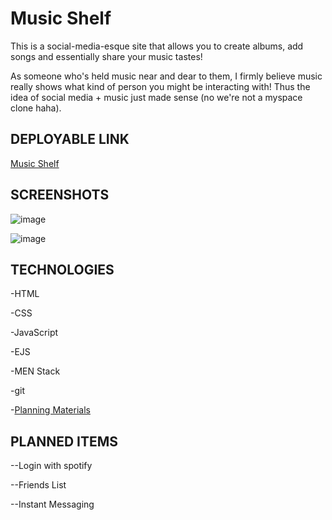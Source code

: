 # Music Shelf
  This is a social-media-esque site that allows you to create albums, add songs and essentially share your music tastes!

  As someone who's held music near and dear to them, I firmly believe music really shows what kind of person you might be interacting with! Thus the idea of social media + music just made sense (no we're not a myspace clone haha).

## DEPLOYABLE LINK
  [Music Shelf](https://music-shelf.fly.dev/)

## SCREENSHOTS
  ![image](https://user-images.githubusercontent.com/109769220/194335116-1bd248b0-07bf-42d3-8e45-8c85ab8bb3ff.png)
  
  ![image](https://user-images.githubusercontent.com/109769220/194335296-9dc08be8-2350-4b89-beea-e859a728f9e1.png)



## TECHNOLOGIES
  -HTML

  -CSS

  -JavaScript

  -EJS

  -MEN Stack

  -git

  -[Planning Materials](https://trello.com/b/CXi2xTJF/music-shelf-board)


## PLANNED ITEMS
  --Login with spotify

  --Friends List

  --Instant Messaging
